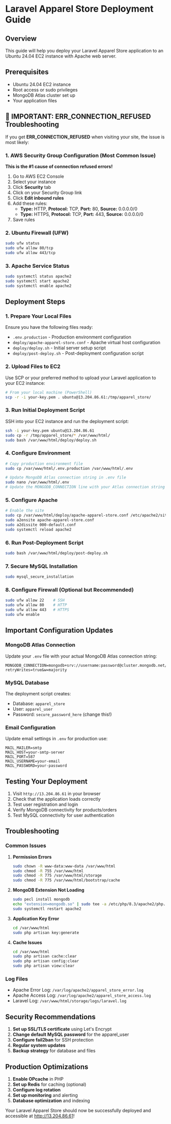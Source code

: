 # Laravel Apparel Store Deployment Guide

## Overview
This guide will help you deploy your Laravel Apparel Store application to an Ubuntu 24.04 EC2 instance with Apache web server.

## Prerequisites
- Ubuntu 24.04 EC2 instance
- Root access or sudo privileges
- MongoDB Atlas cluster set up
- Your application files

## 🚨 IMPORTANT: ERR_CONNECTION_REFUSED Troubleshooting

If you get **ERR_CONNECTION_REFUSED** when visiting your site, the issue is most likely:

### 1. AWS Security Group Configuration (Most Common Issue)
**This is the #1 cause of connection refused errors!**

1. Go to AWS EC2 Console
2. Select your instance
3. Click **Security** tab
4. Click on your Security Group link
5. Click **Edit inbound rules**
6. Add these rules:
   - **Type:** HTTP, **Protocol:** TCP, **Port:** 80, **Source:** 0.0.0.0/0
   - **Type:** HTTPS, **Protocol:** TCP, **Port:** 443, **Source:** 0.0.0.0/0
7. Save rules

### 2. Ubuntu Firewall (UFW)
```bash
sudo ufw status
sudo ufw allow 80/tcp
sudo ufw allow 443/tcp
```

### 3. Apache Service Status
```bash
sudo systemctl status apache2
sudo systemctl start apache2
sudo systemctl enable apache2
```

## Deployment Steps

### 1. Prepare Your Local Files
Ensure you have the following files ready:
- `.env.production` - Production environment configuration
- `deploy/apache-apparel-store.conf` - Apache virtual host configuration
- `deploy/deploy.sh` - Initial server setup script
- `deploy/post-deploy.sh` - Post-deployment configuration script

### 2. Upload Files to EC2
Use SCP or your preferred method to upload your Laravel application to your EC2 instance:

```bash
# From your local machine (PowerShell)
scp -r -i your-key.pem . ubuntu@13.204.86.61:/tmp/apparel_store/
```

### 3. Run Initial Deployment Script
SSH into your EC2 instance and run the deployment script:

```bash
ssh -i your-key.pem ubuntu@13.204.86.61
sudo cp -r /tmp/apparel_store/* /var/www/html/
sudo bash /var/www/html/deploy/deploy.sh
```

### 4. Configure Environment
```bash
# Copy production environment file
sudo cp /var/www/html/.env.production /var/www/html/.env

# Update MongoDB Atlas connection string in .env file
sudo nano /var/www/html/.env
# Update the MONGODB_CONNECTION line with your Atlas connection string
```

### 5. Configure Apache
```bash
# Enable the site
sudo cp /var/www/html/deploy/apache-apparel-store.conf /etc/apache2/sites-available/
sudo a2ensite apache-apparel-store.conf
sudo a2dissite 000-default.conf
sudo systemctl reload apache2
```

### 6. Run Post-Deployment Script
```bash
sudo bash /var/www/html/deploy/post-deploy.sh
```

### 7. Secure MySQL Installation
```bash
sudo mysql_secure_installation
```

### 8. Configure Firewall (Optional but Recommended)
```bash
sudo ufw allow 22    # SSH
sudo ufw allow 80    # HTTP
sudo ufw allow 443   # HTTPS
sudo ufw enable
```

## Important Configuration Updates

### MongoDB Atlas Connection
Update your `.env` file with your actual MongoDB Atlas connection string:
```
MONGODB_CONNECTION=mongodb+srv://username:password@cluster.mongodb.net/apparel_store?retryWrites=true&w=majority
```

### MySQL Database
The deployment script creates:
- Database: `apparel_store`
- User: `apparel_user`
- Password: `secure_password_here` (change this!)

### Email Configuration
Update email settings in `.env` for production use:
```
MAIL_MAILER=smtp
MAIL_HOST=your-smtp-server
MAIL_PORT=587
MAIL_USERNAME=your-email
MAIL_PASSWORD=your-password
```

## Testing Your Deployment

1. Visit `http://13.204.86.61` in your browser
2. Check that the application loads correctly
3. Test user registration and login
4. Verify MongoDB connectivity for products/orders
5. Test MySQL connectivity for user authentication

## Troubleshooting

### Common Issues

1. **Permission Errors**
   ```bash
   sudo chown -R www-data:www-data /var/www/html
   sudo chmod -R 755 /var/www/html
   sudo chmod -R 775 /var/www/html/storage
   sudo chmod -R 775 /var/www/html/bootstrap/cache
   ```

2. **MongoDB Extension Not Loading**
   ```bash
   sudo pecl install mongodb
   echo "extension=mongodb.so" | sudo tee -a /etc/php/8.3/apache2/php.ini
   sudo systemctl restart apache2
   ```

3. **Application Key Error**
   ```bash
   cd /var/www/html
   sudo php artisan key:generate
   ```

4. **Cache Issues**
   ```bash
   cd /var/www/html
   sudo php artisan cache:clear
   sudo php artisan config:clear
   sudo php artisan view:clear
   ```

### Log Files
- Apache Error Log: `/var/log/apache2/apparel_store_error.log`
- Apache Access Log: `/var/log/apache2/apparel_store_access.log`
- Laravel Log: `/var/www/html/storage/logs/laravel.log`

## Security Recommendations

1. **Set up SSL/TLS certificate** using Let's Encrypt
2. **Change default MySQL password** for the apparel_user
3. **Configure fail2ban** for SSH protection
4. **Regular system updates**
5. **Backup strategy** for database and files

## Production Optimizations

1. **Enable OPcache** in PHP
2. **Set up Redis** for caching (optional)
3. **Configure log rotation**
4. **Set up monitoring** and alerting
5. **Database optimization** and indexing

Your Laravel Apparel Store should now be successfully deployed and accessible at http://13.204.86.61!